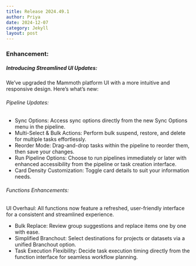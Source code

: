 ```yaml
---
title: Release 2024.49.1
author: Priya
date: 2024-12-07
category: Jekyll
layout: post
---
```

### Enhancement:
##### Introducing Streamlined UI Updates:
We’ve upgraded the Mammoth platform UI with a more intuitive and responsive design. Here’s what’s new:

###### Pipeline Updates:
* Sync Options: Access sync options directly from the new Sync Options menu in the pipeline.
* Multi-Select & Bulk Actions: Perform bulk suspend, restore, and delete for multiple tasks effortlessly.
* Reorder Mode: Drag-and-drop tasks within the pipeline to reorder them, then save your changes.
* Run Pipeline Options: Choose to run pipelines immediately or later with enhanced accessibility from the pipeline or task creation interface.
* Card Density Customization: Toggle card details to suit your information needs.

###### Functions Enhancements:
UI Overhaul: All functions now feature a refreshed, user-friendly interface for a consistent and streamlined experience.
* Bulk Replace: Review group suggestions and replace items one by one with ease.
* Simplified Branchout: Select destinations for projects or datasets via a unified Branchout option.
* Task Execution Flexibility: Decide task execution timing directly from the function interface for seamless workflow planning.

